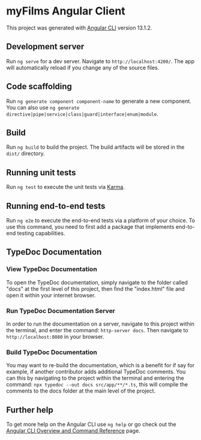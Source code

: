 # myFilms Angular Client

This project was generated with [Angular CLI](https://github.com/angular/angular-cli) version 13.1.2.

## Development server

Run `ng serve` for a dev server. Navigate to `http://localhost:4200/`. The app will automatically reload if you change any of the source files.

## Code scaffolding

Run `ng generate component component-name` to generate a new component. You can also use `ng generate directive|pipe|service|class|guard|interface|enum|module`.

## Build

Run `ng build` to build the project. The build artifacts will be stored in the `dist/` directory.

## Running unit tests

Run `ng test` to execute the unit tests via [Karma](https://karma-runner.github.io).

## Running end-to-end tests

Run `ng e2e` to execute the end-to-end tests via a platform of your choice. To use this command, you need to first add a package that implements end-to-end testing capabilities.

## TypeDoc Documentation

### View TypeDoc Documentation

To open the TypeDoc documentation, simply navigate to the folder called "docs" at the first level of this project, then find the "index.html" file and open it within your internet browser.

### Run TypeDoc Documentation Server

In order to run the documentation on a server, navigate to this project within the terminal, and enter the command: `http-server docs`. Then navigate to `http://localhost:8080` in your browser.

### Build TypeDoc Documentation

You may want to re-build the documentation, which is a benefit for if say for example, if another contributor adds additional TypeDoc comments. You can this by navigating to the project within the terminal and entering the command: `npx typedoc --out docs src/app/**/*.ts`, this will compile the comments to the docs folder at the main level of the project.

## Further help

To get more help on the Angular CLI use `ng help` or go check out the [Angular CLI Overview and Command Reference](https://angular.io/cli) page.
